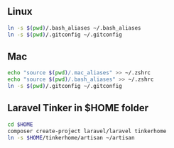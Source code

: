 ## Linux

```bash
ln -s $(pwd)/.bash_aliases ~/.bash_aliases
ln -s $(pwd)/.gitconfig ~/.gitconfig
```

## Mac

```bash
echo "source $(pwd)/.mac_aliases" >> ~/.zshrc
echo "source $(pwd)/.bash_aliases" >> ~/.zshrc
ln -s $(pwd)/.gitconfig ~/.gitconfig
```

## Laravel Tinker in $HOME folder

```bash
cd $HOME
composer create-project laravel/laravel tinkerhome
ln -s $HOME/tinkerhome/artisan ~/artisan
```